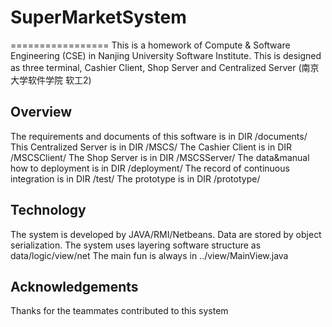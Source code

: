 # SuperMarketSystem
=================
This is a homework of Compute & Software Engineering (CSE) in Nanjing University Software Institute.
This is designed as three terminal, Cashier Client, Shop Server and Centralized Server
(南京大学软件学院 软工2)
## Overview
The requirements and documents of this software is in DIR /documents/
This Centralized Server is in DIR /MSCS/
The Cashier Client is in DIR /MSCSClient/
The Shop Server is in DIR /MSCSServer/
The data&manual how to deployment is in DIR /deployment/
The record of continuous integration is in DIR /test/
The prototype is in DIR /prototype/

## Technology
The system is developed by JAVA/RMI/Netbeans.
Data are stored by object serialization.
The system uses layering software structure as data/logic/view/net
The main fun is always in ../view/MainView.java

## Acknowledgements
Thanks for the teammates contributed to this system
